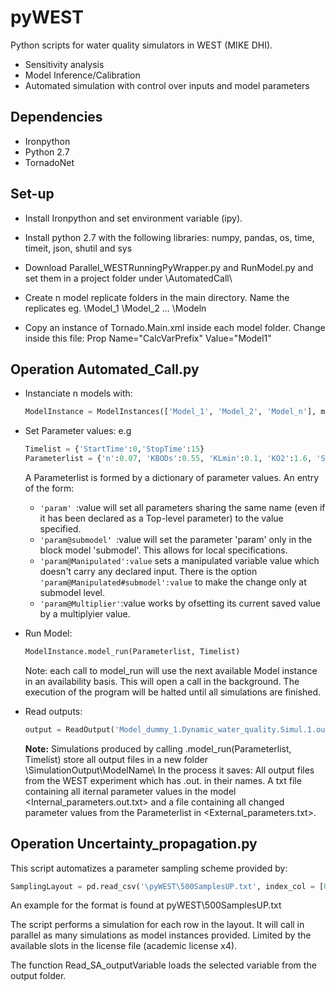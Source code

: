 # pyWEST
Python scripts for water quality simulators in WEST (MIKE DHI). 

- Sensitivity analysis
- Model Inference/Calibration
- Automated simulation with control over inputs and model parameters

## Dependencies 
- Ironpython
- Python 2.7
- TornadoNet

## Set-up

- Install Ironpython and set environment variable (ipy). 
- Install python 2.7 with the following libraries:
    numpy, pandas, os, time, timeit, json, shutil and sys

- Download Parallel_WESTRunningPyWrapper.py and RunModel.py and set them in a project folder under \AutomatedCall\
- Create n model replicate folders in the main directory. Name the replicates eg. \Model_1 \Model_2 ... \Modeln
- Copy an instance of Tornado.Main.xml inside each model folder. Change inside this file: Prop Name="CalcVarPrefix" Value="Model1"

## Operation Automated_Call.py

- Instanciate n models with:
  ```python
  ModelInstance = ModelInstances(['Model_1', 'Model_2', 'Model_n'], modelPath = "<ProjectFolder>")
  ```
- Set Parameter values:
  e.g
  ```python
  Timelist = {'StartTime':0,'StopTime':15}
  Parameterlist = {'n':0.07, 'KBODs':0.55, 'KLmin':0.1, 'KO2':1.6, 'SOD':1} 
  ```
  A Parameterlist is formed by a dictionary of parameter values.
  An entry of the form:
    -  ```'param' ```:value will set all parameters sharing the same name (even if it has been declared as a Top-level parameter) to the value specified.
    -  ```'param@submodel' ```:value will set the parameter 'param' only in the block model 'submodel'. This allows for local specifications.
    - ```'param@Manipulated':value``` sets a manipulated variable value which doesn't carry any declared input. There is the option                   ```'param@Manipulated#submodel':value``` to make the change only at submodel level.
    - ```'param@Multiplier'```:value works by ofsetting its current saved value by a multiplyier value.

- Run Model:
  ```python
  ModelInstance.model_run(Parameterlist, Timelist)
  ```
  Note: each call to model_run will use the next available Model instance in an availability basis. This will open a call in the background. The execution of the program will be halted until all simulations are finished.
- Read outputs:
  ```python
  output = ReadOutput('Model_dummy_1.Dynamic_water_quality.Simul.1.out.txt', ModelInstance.InstanceNames[0], TimeWindowStart = '01-01-2012 00:00:00', variable = '.River_5.DO')
  ```
  
  **Note:** Simulations produced by calling .model_run(Parameterlist, Timelist) store all output files in a new folder \SimulationOutput\ModelName\ In the process it saves: All output files from the WEST experiment which has .out. in their names. A txt file containing all iternal parameter values in the model <Internal_parameters.out.txt> and a file containing all changed parameter values from the Parameterlist in <External_parameters.txt>.
## Operation Uncertainty_propagation.py

This script automatizes a parameter sampling scheme provided by:

  ```python
 SamplingLayout = pd.read_csv('\pyWEST\500SamplesUP.txt', index_col = [0])
  ```
An example for the format is found at pyWEST\500SamplesUP.txt

The script performs a simulation for each row in the layout. It will call in parallel as many simulations as model instances provided. Limited by the available slots in the license file (academic license x4).

The function Read_SA_outputVariable loads the selected variable from the output folder.
